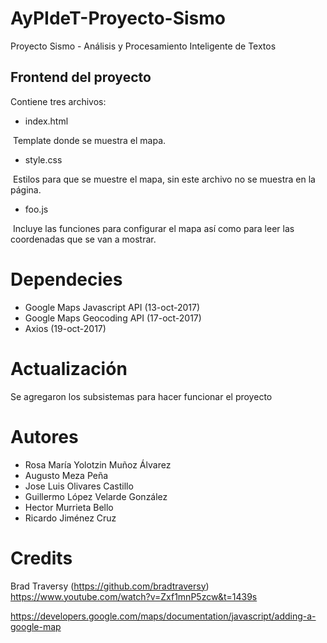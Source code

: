 # AyPIdeT-Proyecto-Sismo
Proyecto Sismo - Análisis y Procesamiento Inteligente de Textos


## Frontend del proyecto

Contiene tres archivos:
* index.html

  Template donde se muestra el mapa.
* style.css

  Estilos para que se muestre el mapa, sin este archivo no se muestra en la página.
* foo.js

  Incluye las funciones para configurar el mapa así como para leer las coordenadas que se van a mostrar.


# Dependecies
* Google Maps Javascript API (13-oct-2017)
* Google Maps Geocoding API (17-oct-2017)
* Axios (19-oct-2017)


# Actualización

Se agregaron los subsistemas para hacer funcionar el proyecto

# Autores
* Rosa María Yolotzin Muñoz Álvarez
* Augusto Meza Peña
* Jose Luis Olivares Castillo
* Guillermo López Velarde González
* Hector Murrieta Bello
* Ricardo Jiménez Cruz


# Credits
Brad Traversy (https://github.com/bradtraversy)
https://www.youtube.com/watch?v=Zxf1mnP5zcw&t=1439s

https://developers.google.com/maps/documentation/javascript/adding-a-google-map

